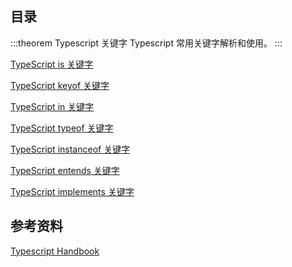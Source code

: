 ## 目录

:::theorem Typescript 关键字
Typescript 常用关键字解析和使用。
:::

[TypeScript is 关键字](./is/README.md)

[TypeScript keyof 关键字](./keyof/README.md)

[TypeScript in 关键字](./in/README.md)

[TypeScript typeof 关键字](./typeof/README.md)

[TypeScript instanceof 关键字](./instanceof/README.md)

[TypeScript entends 关键字](./entends/README.md)

[TypeScript implements 关键字](./implements/README.md)

## 参考资料

[Typescript Handbook](https://www.typescriptlang.org/docs/handbook/basic-types.html)
